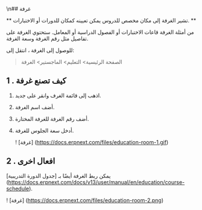 \n## غرفة

** تشير الغرفة إلى مكان مخصص للدروس يمكن تعيينه كمكان للدورات أو الاختبارات. **

من أمثلة الغرفة قاعات الاختبارات أو الفصول الدراسية أو المعامل. ستحتوي الغرفة على تفاصيل مثل رقم الغرفة وسعة الغرفة.

للوصول إلى الغرفة ، انتقل إلى:

> الصفحة الرئيسية> التعليم> الماجستير> الغرفة

## 1 \. كيف تصنع غرفة

1. اذهب إلى قائمة الغرف وانقر على جديد.
2. أضف اسم الغرفة.
3. أضف رقم الغرفة للغرفة المختارة.
4. أدخل سعة الجلوس للغرفة.
    
    ! [غرفة] (https://docs.erpnext.com/files/education-room-1.gif)
    

## 2 \. افعال اخرى

يمكن ربط الغرفة أيضًا بـ [جدول الدورة التدريبية] (https://docs.erpnext.com/docs/v13/user/manual/en/education/course-schedule).

! [غرفة] (https://docs.erpnext.com/files/education-room-2.png)